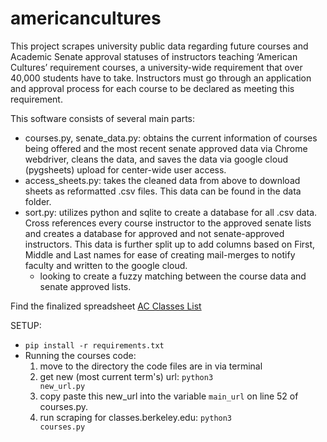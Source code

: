 # americancultures

This project scrapes university public data regarding future courses and Academic Senate approval statuses of instructors teaching ‘American Cultures’ requirement courses, a university-wide requirement that over 40,000 students have to take. Instructors must go through an application and approval process for each course to be declared as meeting this requirement. 

This software consists of several main parts:

- courses.py, senate_data.py: obtains the current information of courses being offered and the most recent senate approved data via Chrome webdriver, cleans the data, and saves the data via google cloud (pygsheets) upload for center-wide user access.
- access_sheets.py: takes the cleaned data from above to download sheets as reformatted .csv files. This data can be found in the data folder.
- sort.py: utilizes python and sqlite to create a database for all .csv data. Cross references every course instructor to the approved senate lists and creates a database for approved and not senate-approved instructors. This data is further split up to add columns based on First, Middle and Last names for ease of creating mail-merges to notify faculty and written to the google cloud.
    - looking to create a fuzzy matching between the course data and senate approved lists.


Find the finalized spreadsheet [AC Classes List](https://docs.google.com/spreadsheets/d/1hop5bnRhSSfG0EK7A8X1D5y1tmvegWcTp_m5w8esDz8/edit?usp=sharing)

SETUP:
- <code>pip install -r requirements.txt</code>
- Running the courses code:
    1. move to the directory the code files are in via terminal
    2. get new (most current term's) url: <code>python3 new_url.py</code>
    3. copy paste this new_url into the variable <code>main_url</code> on line 52 of courses.py.
    4. run scraping for classes.berkeley.edu: <code>python3 courses.py</code> 
